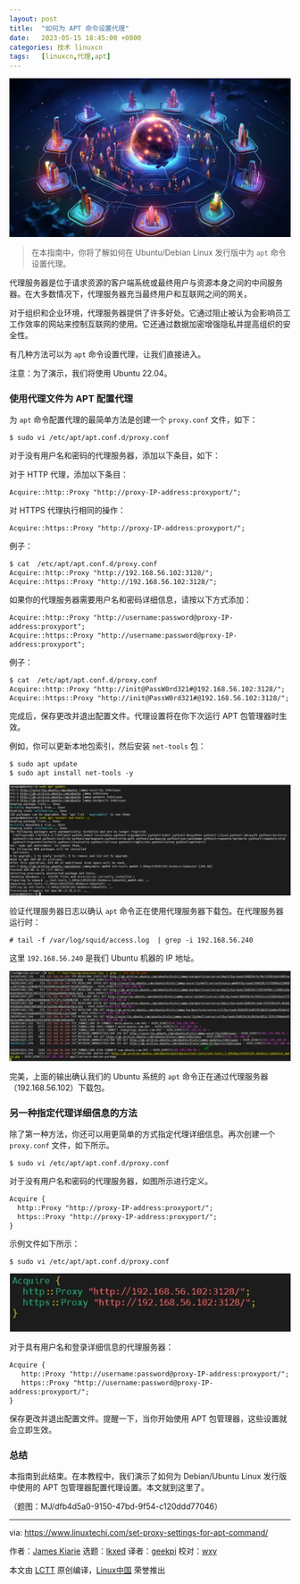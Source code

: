 ```yaml
---
layout: post
title:	"如何为 APT 命令设置代理"
date:	2023-05-15 18:45:00 +0800 
categories:	技术 linuxcn 
tags:	[linuxcn,代理,apt]
---
```



![](/Asserts/Images/album/202305/15/184447hh8ac86hkycy6jio.jpg)



> 
> 在本指南中，你将了解如何在 Ubuntu/Debian Linux 发行版中为 `apt` 命令设置代理。
> 
> 
> 


代理服务器是位于请求资源的客户端系统或最终用户与资源本身之间的中间服务器。在大多数情况下，代理服务器充当最终用户和互联网之间的网关。


对于组织和企业环境，代理服务器提供了许多好处。它通过阻止被认为会影响员工工作效率的网站来控制互联网的使用。它还通过数据加密增强隐私并提高组织的安全性。


有几种方法可以为 `apt` 命令设置代理，让我们直接进入。


注意：为了演示，我们将使用 Ubuntu 22.04。


### 使用代理文件为 APT 配置代理


为 `apt` 命令配置代理的最简单方法是创建一个 `proxy.conf` 文件，如下：



```
$ sudo vi /etc/apt/apt.conf.d/proxy.conf

```

对于没有用户名和密码的代理服务器，添加以下条目，如下：


对于 HTTP 代理，添加以下条目：



```
Acquire::http::Proxy "http://proxy-IP-address:proxyport/";

```

对 HTTPS 代理执行相同的操作：



```
Acquire::https::Proxy "http://proxy-IP-address:proxyport/";

```

例子：



```
$ cat  /etc/apt/apt.conf.d/proxy.conf
Acquire::http::Proxy "http://192.168.56.102:3128/";
Acquire::https::Proxy "http://192.168.56.102:3128/";

```

如果你的代理服务器需要用户名和密码详细信息，请按以下方式添加：



```
Acquire::http::Proxy "http://username:password@proxy-IP-address:proxyport";
Acquire::https::Proxy "http://username:password@proxy-IP-address:proxyport";

```

例子：



```
$ cat  /etc/apt/apt.conf.d/proxy.conf
Acquire::http::Proxy "http://init@PassW0rd321#@192.168.56.102:3128/";
Acquire::https::Proxy "http://init@PassW0rd321#@192.168.56.102:3128/";

```

完成后，保存更改并退出配置文件。代理设置将在你下次运行 APT 包管理器时生效。


例如，你可以更新本地包索引，然后安装 `net-tools` 包：



```
$ sudo apt update
$ sudo apt install net-tools -y

```

![](/Asserts/Images/album/202305/15/184633lup6zi6354ghs3v6.jpg)


验证代理服务器日志以确认 `apt` 命令正在使用代理服务器下载包。在代理服务器运行时：



```
# tail -f /var/log/squid/access.log  | grep -i 192.168.56.240

```

这里 `192.168.56.240` 是我们 Ubuntu 机器的 IP 地址。


![](/Asserts/Images/album/202305/15/184639jdhb73rrbd7lbxl5.jpg)


完美，上面的输出确认我们的 Ubuntu 系统的 `apt` 命令正在通过代理服务器（192.168.56.102）下载包。


### 另一种指定代理详细信息的方法


除了第一种方法，你还可以用更简单的方式指定代理详细信息。再次创建一个 `proxy.conf` 文件，如下所示。



```
$ sudo vi /etc/apt/apt.conf.d/proxy.conf

```

对于没有用户名和密码的代理服务器，如图所示进行定义。



```
Acquire {
  http::Proxy "http://proxy-IP-address:proxyport/";
  https::Proxy "http://proxy-IP-address:proxyport/";
}

```

示例文件如下所示：



```
$ sudo vi /etc/apt/apt.conf.d/proxy.conf

```

![](/Asserts/Images/album/202305/15/184647x6epqn10l91aq1pf.jpg)


对于具有用户名和登录详细信息的代理服务器：



```
Acquire {
   http::Proxy "http://username:password@proxy-IP-address:proxyport/";
   https::Proxy "http://username:password@proxy-IP-address:proxyport/";
}

```

保存更改并退出配置文件。提醒一下，当你开始使用 APT 包管理器，这些设置就会立即生效。


### 总结


本指南到此结束。在本教程中，我们演示了如何为 Debian/Ubuntu Linux 发行版中使用的 APT 包管理器配置代理设置。本文就到这里了。


（题图：MJ/dfb4d5a0-9150-47bd-9f54-c120ddd77046）




---


via: <https://www.linuxtechi.com/set-proxy-settings-for-apt-command/>


作者：[James Kiarie](https://www.linuxtechi.com/author/james/) 选题：[lkxed](https://github.com/lkxed/) 译者：[geekpi](https://github.com/geekpi) 校对：[wxy](https://github.com/wxy)


本文由 [LCTT](https://github.com/LCTT/TranslateProject) 原创编译，[Linux中国](https://linux.cn/) 荣誉推出
